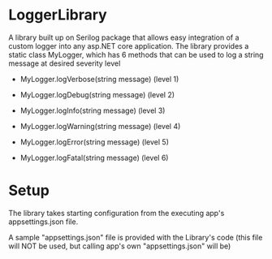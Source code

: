 # LoggerLibrary
A library built up on Serilog package that allows easy integration of a custom logger into any asp.NET core application. The library provides a static class MyLogger, which has 6 methods that can be used to log a string message at desired severity level





- MyLogger.logVerbose(string message)				(level 1)

- MyLogger.logDebug(string message)         (level 2)

- MyLogger.logInfo(string message)          (level 3)

- MyLogger.logWarning(string message)       (level 4)

- MyLogger.logError(string message)         (level 5)

- MyLogger.logFatal(string message)         (level 6)

# Setup

The library takes starting configuration from the executing app's appsettings.json file.

A sample "appsettings.json" file is provided with the Library's code (this file will NOT be used, but calling app's own "appsettings.json" will be)
